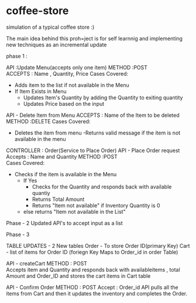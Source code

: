 # coffee-store
simulation of a typical coffee store :)

The main idea behind this proh=ject is for self learnnig and implementing new techniques as an incremental update

phase 1 : 

API :Update Menu(accepts only one item)
METHOD :POST  
ACCEPTS : Name , Quantity, Price 
Cases Covered:
- Adds item to the list if not available in the Menu
- If Item Exists in Menu
    - Updates Item's Quantity by adding the Quantity to exiting quantity 
    - Updates Price based on the input

API - Delete Item from Menu
ACCEPTS : Name of the Item to be deleted
METHOD :DELETE
Cases Covered:
- Deletes the item from menu
-Returns valid message if the item is not available in the menu


CONTROLLER : Order(Service to Place Order)
API - Place Order request 
Accepts : Name and Quantity
METHOD :POST  
Cases Covered:
- Checks if the item is available in the Menu
    - If Yes
       - Checks for the Quantity and responds back with available quantiy
       - Returns  Total Amount
       - Returns  "Item not available" if Inventory Quantity is 0
    - else returns "Item not available in the List"


Phase - 2
Updated API's to accept input as a list 

Phase - 3

TABLE UPDATES  -
2 New tables 
Order - To store Order ID(primary Key)
Cart - list of items for  Order ID (foriegn Key Maps to Order_id in order Table)


API - createCart
METHOD : POST  
Accepts item and Quantity and responds back with availableitems , total Amount and Order_ID and stores the cart items in Cart table 

API - Confirm Order
METHOD : POST
Accept : Order_id
API pulls all the items from Cart and then it updates the inventory and completes the Order.



  






